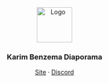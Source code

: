 
<div align="center">
    <img src="./resource/img/favicon.png" alt="Logo" width="80" height="80">
  <h3>Karim Benzema Diaporama</h3>
  <p>
    <a href="https://zougataga.github.io/benzema-diaporama/">Site</a> · <a href="https://discord.gg/ctp">Discord</a>
  </p>
</div>
